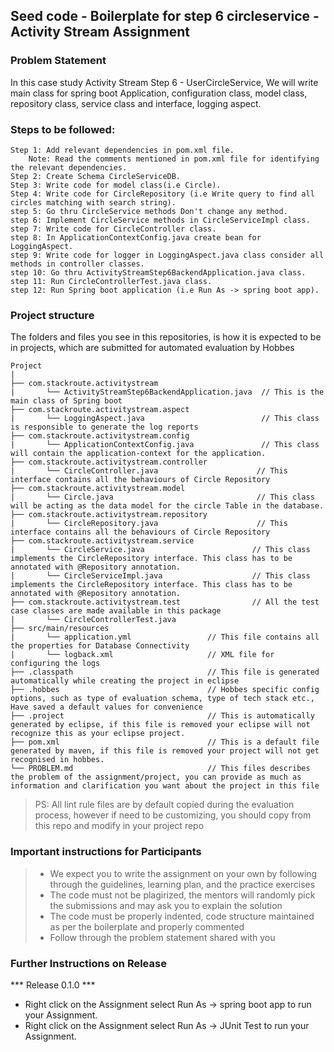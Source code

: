 ## Seed code - Boilerplate for step 6 circleservice - Activity Stream Assignment

### Problem Statement

In this case study Activity Stream Step 6 - UserCircleService, We will write main class for spring boot Application, configuration class, model class, repository class, service class and interface, logging aspect.

### Steps to be followed:

    Step 1: Add relevant dependencies in pom.xml file. 
        Note: Read the comments mentioned in pom.xml file for identifying the relevant dependencies.
    Step 2: Create Schema CircleServiceDB.
    Step 3: Write code for model class(i.e Circle).
    Step 4: Write code for CircleRepository (i.e Write query to find all circles matching with search string).
    step 5: Go thru CircleService methods Don't change any method.
    step 6: Implement CircleService methods in CircleServiceImpl class.
    step 7: Write code for CircleController class.
    step 8: In ApplicationContextConfig.java create bean for LoggingAspect.
    step 9: Write code for logger in LoggingAspect.java class consider all methods in controller classes.
    step 10: Go thru ActivityStreamStep6BackendApplication.java class.
    step 11: Run CircleControllerTest.java class.
    step 12: Run Spring boot application (i.e Run As -> spring boot app).
    
### Project structure

The folders and files you see in this repositories, is how it is expected to be in projects, which are submitted for automated evaluation by Hobbes

    Project
	|
	├── com.stackroute.activitystream
	|	    └── ActivityStreamStep6BackendApplication.java  // This is the main class of Spring boot
	├── com.stackroute.activitystream.aspect
	|	    └── LoggingAspect.java                          // This class is responsible to generate the log reports
	├── com.stackroute.activitystream.config	           
	|	    └── ApplicationContextConfig.java               // This class will contain the application-context for the application.
	├── com.stackroute.activitystream.controller
	|		└── CircleController.java                      // This interface contains all the behaviours of Circle Repository
	├── com.stackroute.activitystream.model
	|		└── Circle.java                                // This class will be acting as the data model for the circle Table in the database.
	├── com.stackroute.activitystream.repository
	|		└── CircleRepository.java                      // This interface contains all the behaviours of Circle Repository
	├── com.stackroute.activitystream.service
	|		└── CircleService.java                        // This class implements the CircleRepository interface. This class has to be annotated with @Repository annotation.
	|		└── CircleServiceImpl.java                    // This class implements the CircleRepository interface. This class has to be annotated with @Repository annotation.
	├── com.stackroute.activitystream.test                // All the test case classes are made available in this package
	|		└── CircleControllerTest.java
	├── src/main/resources
	|		└── application.yml                 // This file contains all the properties for Database Connectivity
	|		└── logback.xml                     // XML file for configuring the logs
	├── .classpath			                    // This file is generated automatically while creating the project in eclipse
	├── .hobbes   			                    // Hobbes specific config options, such as type of evaluation schema, type of tech stack etc., Have saved a default values for convenience
	├── .project			                    // This is automatically generated by eclipse, if this file is removed your eclipse will not recognize this as your eclipse project. 
	├── pom.xml 			                    // This is a default file generated by maven, if this file is removed your project will not get recognised in hobbes.
	└── PROBLEM.md  		                    // This files describes the problem of the assignment/project, you can provide as much as information and clarification you want about the project in this file

> PS: All lint rule files are by default copied during the evaluation process, however if need to be customizing, you should copy from this repo and modify in your project repo

### Important instructions for Participants
> - We expect you to write the assignment on your own by following through the guidelines, learning plan, and the practice exercises
> - The code must not be plagirized, the mentors will randomly pick the submissions and may ask you to explain the solution
> - The code must be properly indented, code structure maintained as per the boilerplate and properly commented
> - Follow through the problem statement shared with you

### Further Instructions on Release

*** Release 0.1.0 ***

- Right click on the Assignment select Run As -> spring boot app to run your Assignment.
- Right click on the Assignment select Run As -> JUnit Test to run your Assignment.